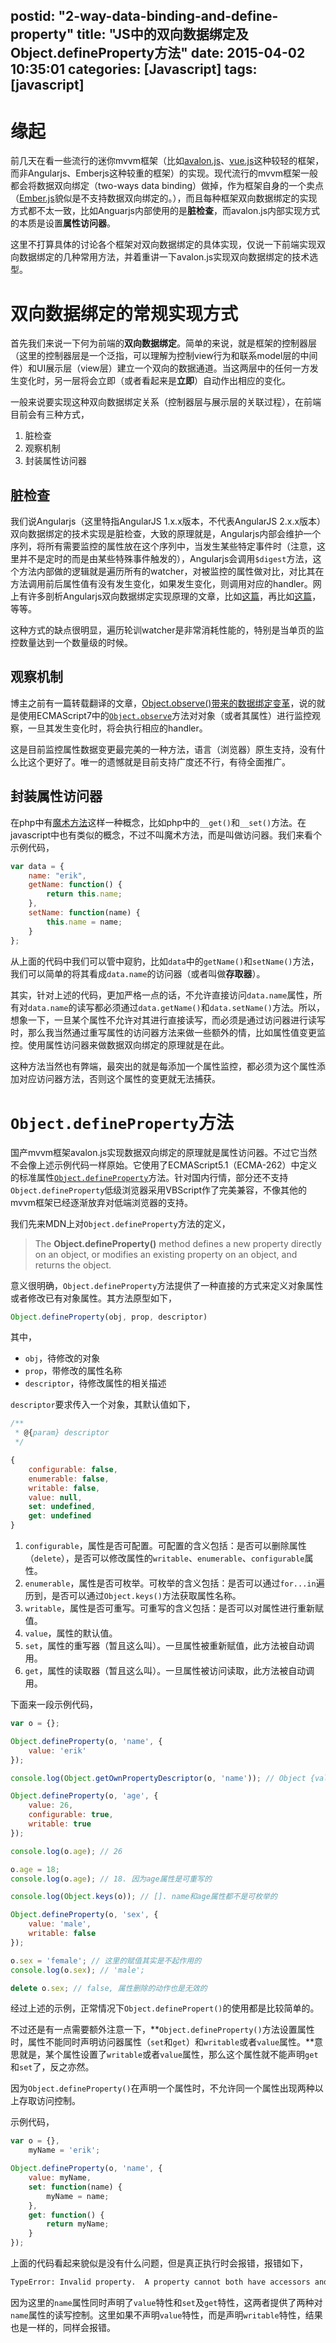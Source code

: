 postid: "2-way-data-binding-and-define-property"
title: "JS中的双向数据绑定及Object.defineProperty方法"
date: 2015-04-02 10:35:01
categories: [Javascript]
tags: [javascript]
---

# 缘起

前几天在看一些流行的迷你mvvm框架（比如[avalon.js](http://avalonjs.github.io/)、[vue.js](http://vuejs.org/)这种较轻的框架，而非Angularjs、Emberjs这种较重的框架）的实现。现代流行的mvvm框架一般都会将数据双向绑定（two-ways data binding）做掉，作为框架自身的一个卖点（[Ember.js](http://emberjs.com/)貌似是不支持数据双向绑定的。），而且每种框架双向数据绑定的实现方式都不太一致，比如Anguarjs内部使用的是**脏检查**，而avalon.js内部实现方式的本质是设置**属性访问器**。

这里不打算具体的讨论各个框架对双向数据绑定的具体实现，仅说一下前端实现双向数据绑定的几种常用方法，并着重讲一下avalon.js实现双向数据绑定的技术选型。

# 双向数据绑定的常规实现方式

首先我们来说一下何为前端的**双向数据绑定**。简单的来说，就是框架的控制器层（这里的控制器层是一个泛指，可以理解为控制view行为和联系model层的中间件）和UI展示层（view层）建立一个双向的数据通道。当这两层中的任何一方发生变化时，另一层将会立即（或者看起来是**立即**）自动作出相应的变化。

一般来说要实现这种双向数据绑定关系（控制器层与展示层的关联过程），在前端目前会有三种方式，

1. 脏检查
2. 观察机制
3. 封装属性访问器

## 脏检查

我们说Angularjs（这里特指AngularJS 1.x.x版本，不代表AngularJS 2.x.x版本）双向数据绑定的技术实现是脏检查，大致的原理就是，Angularjs内部会维护一个序列，将所有需要监控的属性放在这个序列中，当发生某些特定事件时（注意，这里并不是定时的而是由某些特殊事件触发的），Angularjs会调用`$digest`方法，这个方法内部做的逻辑就是遍历所有的watcher，对被监控的属性做对比，对比其在方法调用前后属性值有没有发生变化，如果发生变化，则调用对应的handler。网上有许多剖析Angularjs双向数据绑定实现原理的文章，比如[这篇](http://www.html-js.com/article/2145)，再比如[这篇](http://www.zhihu.com/question/23275373)，等等。

这种方式的缺点很明显，遍历轮训watcher是非常消耗性能的，特别是当单页的监控数量达到一个数量级的时候。

## 观察机制

博主之前有一篇转载翻译的文章，[Object.observe()带来的数据绑定变革](http://blog.gejiawen.com/2014/10/30/%E5%A4%A7%E5%89%8D%E7%AB%AF/Object-observe-%E5%B8%A6%E6%9D%A5%E7%9A%84%E6%95%B0%E6%8D%AE%E7%BB%91%E5%AE%9A%E5%8F%98%E9%9D%A9/)，说的就是使用ECMAScript7中的[`Object.observe`](https://developer.mozilla.org/en-US/docs/Web/JavaScript/Reference/Global_Objects/Object/observe)方法对对象（或者其属性）进行监控观察，一旦其发生变化时，将会执行相应的handler。

这是目前监控属性数据变更最完美的一种方法，语言（浏览器）原生支持，没有什么比这个更好了。唯一的遗憾就是目前支持广度还不行，有待全面推广。

## 封装属性访问器

在php中有[魔术方法](http://php.net/manual/zh/language.oop5.magic.php)这样一种概念，比如php中的`__get()`和`__set()`方法。在javascript中也有类似的概念，不过不叫魔术方法，而是叫做访问器。我们来看个示例代码，

```javascript
var data = {
    name: "erik",
    getName: function() {
        return this.name;
    },
    setName: function(name) {
        this.name = name;
    }
};
```

从上面的代码中我们可以管中窥豹，比如`data`中的`getName()`和`setName()`方法，我们可以简单的将其看成`data.name`的访问器（或者叫做**存取器**）。

其实，针对上述的代码，更加严格一点的话，不允许直接访问`data.name`属性，所有对`data.name`的读写都必须通过`data.getName()`和`data.setName()`方法。所以，想象一下，一旦某个属性不允许对其进行直接读写，而必须是通过访问器进行读写时，那么我当然通过重写属性的访问器方法来做一些额外的情，比如属性值变更监控。使用属性访问器来做数据双向绑定的原理就是在此。

这种方法当然也有弊端，最突出的就是每添加一个属性监控，都必须为这个属性添加对应访问器方法，否则这个属性的变更就无法捕获。

# `Object.defineProperty`方法

国产mvvm框架avalon.js实现数据双向绑定的原理就是属性访问器。不过它当然不会像上述示例代码一样原始。它使用了ECMAScript5.1（ECMA-262）中定义的标准属性[`Object.defineProperty`](https://developer.mozilla.org/en-US/docs/Web/JavaScript/Reference/Global_Objects/Object/defineProperty)方法。针对国内行情，部分还不支持`Object.defineProperty`低级浏览器采用VBScript作了完美兼容，不像其他的mvvm框架已经逐渐放弃对低端浏览器的支持。

我们先来MDN上对`Object.defineProperty`方法的定义，

> The **Object.defineProperty()** method defines a new property directly on an object, or modifies an existing property on an object, and returns the object.

意义很明确，`Object.defineProperty`方法提供了一种直接的方式来定义对象属性或者修改已有对象属性。其方法原型如下，

```javascript
Object.defineProperty(obj, prop, descriptor)
```

其中，

- `obj`，待修改的对象
- `prop`，带修改的属性名称
- `descriptor`，待修改属性的相关描述

`descriptor`要求传入一个对象，其默认值如下，

```javascript
/**
 * @{param} descriptor
 */

{
    configurable: false,
    enumerable: false,
    writable: false,
    value: null,
    set: undefined,
    get: undefined
}
```

1. `configurable`，属性是否可配置。可配置的含义包括：是否可以删除属性（`delete`），是否可以修改属性的`writable`、`enumerable`、`configurable`属性。
2. `enumerable`，属性是否可枚举。可枚举的含义包括：是否可以通过`for...in`遍历到，是否可以通过`Object.keys()`方法获取属性名称。
3. `writable`，属性是否可重写。可重写的含义包括：是否可以对属性进行重新赋值。
4. `value`，属性的默认值。
5. `set`，属性的重写器（暂且这么叫）。一旦属性被重新赋值，此方法被自动调用。
6. `get`，属性的读取器（暂且这么叫）。一旦属性被访问读取，此方法被自动调用。

下面来一段示例代码，

```javascript
var o = {};

Object.defineProperty(o, 'name', {
    value: 'erik'
});

console.log(Object.getOwnPropertyDescriptor(o, 'name')); // Object {value: "erik", writable: false, enumerable: false, configurable: false}

Object.defineProperty(o, 'age', {
    value: 26,
    configurable: true,
    writable: true
});

console.log(o.age); // 26

o.age = 18;
console.log(o.age); // 18. 因为age属性是可重写的

console.log(Object.keys(o)); // []. name和age属性都不是可枚举的

Object.defineProperty(o, 'sex', {
    value: 'male',
    writable: false
});

o.sex = 'female'; // 这里的赋值其实是不起作用的
console.log(o.sex); // 'male';

delete o.sex; // false, 属性删除的动作也是无效的

```

经过上述的示例，正常情况下`Object.definePropert()`的使用都是比较简单的。

不过还是有一点需要额外注意一下，**`Object.defineProperty()`方法设置属性时，属性不能同时声明访问器属性（`set`和`get`）和`writable`或者`value`属性。**意思就是，某个属性设置了`writable`或者`value`属性，那么这个属性就不能声明`get`和`set`了，反之亦然。

因为`Object.defineProperty()`在声明一个属性时，不允许同一个属性出现两种以上存取访问控制。

示例代码，

```javascript
var o = {},
    myName = 'erik';

Object.defineProperty(o, 'name', {
    value: myName,
    set: function(name) {
        myName = name;
    },
    get: function() {
        return myName;
    }
});
```

上面的代码看起来貌似是没有什么问题，但是真正执行时会报错，报错如下，

```bash
TypeError: Invalid property.  A property cannot both have accessors and be writable or have a value, #<Object>
```

因为这里的`name`属性同时声明了`value`特性和`set`及`get`特性，这两者提供了两种对`name`属性的读写控制。这里如果不声明`value`特性，而是声明`writable`特性，结果也是一样的，同样会报错。

